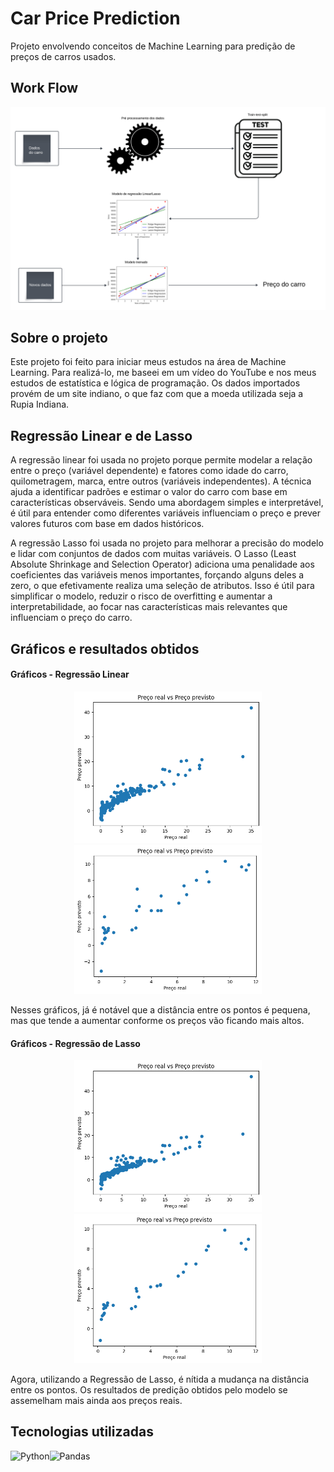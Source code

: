 # Car Price Prediction
Projeto envolvendo conceitos de Machine Learning para predição de preços de carros usados.

## Work Flow
<img src="graphs/Work Flow - Car Price Prediction (1).png" alt="Work Flow" width="1000"/>

## Sobre o projeto
<p>Este projeto foi feito para iniciar meus estudos na área de Machine Learning. Para realizá-lo, me baseei em um vídeo do YouTube e nos meus estudos de estatística e lógica de programação. Os dados importados provém de um site indiano, o que faz com que a moeda utilizada seja a Rupia Indiana.</p>

## Regressão Linear e de Lasso
<p>A regressão linear foi usada no projeto porque permite modelar a relação entre o preço (variável dependente) e fatores como idade do carro, quilometragem, marca, entre outros (variáveis independentes). A técnica ajuda a identificar padrões e estimar o valor do carro com base em características observáveis. Sendo uma abordagem simples e interpretável, é útil para entender como diferentes variáveis influenciam o preço e prever valores futuros com base em dados históricos.</p>
<p>A regressão Lasso foi usada no projeto para melhorar a precisão do modelo e lidar com conjuntos de dados com muitas variáveis. O Lasso (Least Absolute Shrinkage and Selection Operator) adiciona uma penalidade aos coeficientes das variáveis menos importantes, forçando alguns deles a zero, o que efetivamente realiza uma seleção de atributos. Isso é útil para simplificar o modelo, reduzir o risco de overfitting e aumentar a interpretabilidade, ao focar nas características mais relevantes que influenciam o preço do carro.</p>

## Gráficos e resultados obtidos
<h4>Gráficos - Regressão Linear</h4>
<p align="center">
  <img src="graphs/Lin1.png" alt="Gráfico Linear 1" width="300">
  <img src="graphs/Lin2.png" alt="Gráfico Linear 2" width="300">
</p>
<p>Nesses gráficos, já é notável que a distância entre os pontos é pequena, mas que tende a aumentar conforme os preços vão ficando mais altos.</p>
<h4>Gráficos - Regressão de Lasso</h4>
<p align="center">
  <img src="graphs/Lasso1.png" alt="Gráfico de Lasso 1" width="300">
  <img src="graphs/Lasso2.png" alt="Gráfico de Lasso 2" width= "300">
</p>
<p>Agora, utilizando a Regressão de Lasso, é nítida a mudança na distância entre os pontos. Os resultados de predição obtidos pelo modelo se assemelham mais ainda aos preços reais.</p>

## Tecnologias utilizadas
![Python](https://img.shields.io/badge/python-3670A0?style=for-the-badge&logo=python&logoColor=ffdd54)![Pandas](https://img.shields.io/badge/pandas-%23150458.svg?style=for-the-badge&logo=pandas&logoColor=white)
